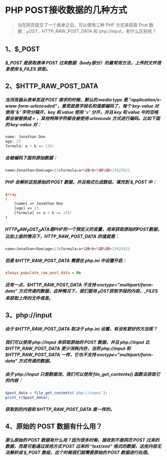 # PHP POST接收数据的几种方式
> 当在网页提交了一个表单之后，可以使用三种 PHP 方式来获取 Post 数据：$_POST，$HTTP_RAW_POST_DATA 和 php://input，有什么区别呢？
## 1、$_POST

##### $_POST 是获取表单 POST 过来数据（body部分）的最常用方法，上传的文件信息使用 $_FILES 获取。

## 2、$HTTP_RAW_POST_DATA

##### 当浏览器从表单发送 POST 请求的时候，默认的 media type 是 “application/x-www-form-urlencoded”，意思就是字段名和值都编码了，每个 key-value 对使用 ‘&’ 字符分隔开，key 和 value 使用 ‘=’ 分开，并且 key 和 value 中的空格都会被替换成 + ，其他特殊字符都会被使用 urlencode 方式进行编码。比如下面的 key-value 对：
```php
name: Jonathan Doe
age: 23
formula: a + b == 13%!
```
##### 会被编码下面的原始数据：
```php
name=Jonathan+Doe&age=23&formula=a+%2B+b+%3D%3D+13%25%21
```
##### PHP 会解析这些原始的 POST 数据，并且格式化成数组，填充到 $_POST 中：
```php
Array
(
    [name] => Jonathan Doe
    [age] => 23
    [formula] => a + b == 13%!
)
```
##### $HTTP_RAW_POST_DATA 是 PHP 的一个预定义的变量，用来获取原始的 POST 数据，比如上面的情况下，$HTTP_RAW_POST_DATA 的值就是：
```php
name=Jonathan+Doe&age=23&formula=a+%2B+b+%3D%3D+13%25%21
```
##### 但是 $HTTP_RAW_POST_DATA 需要在 php.ini 中设置开启：
```ini
always_populate_raw_post_data = On
```
##### 还有一点，$HTTP_RAW_POST_DATA 不支持 enctype=”multipart/form-data” 方式传递的数据，这种情况下，我们要用 $_POST 获取字段的内容，$_FILES 来获取上传的文件信息。
## 3、php://input
##### 由于 $HTTP_RAW_POST_DATA 取决于 php.ini 设置，有没有更好的方法呢？
      
##### 我们可以使用 php://input 来获取原始的 POST 数据，并且 php://input 比 $HTTP_RAW_POST_DATA 更少消耗内存，当然 php://input 和 $HTTP_RAW_POST_DATA 一样，它也不支持 enctype=”multipart/form-data” 方式传递的数据。
##### 由于 php://input 只是数据流，我们可以使用 file_get_contents() 函数去获取它的内容：
```php
$post_data = file_get_contents('php://input');
print_r($post_data);
```
##### 获取到的内容和 $HTTP_RAW_POST_DATA 是一样的。
## 4、原始的 POST 数据有什么用？
##### 那么原始的 POST 数据有什么用？因为很多时候，接收到不是网页 POST 过来的数据，而是可能通过其他方式 POST 过来的 “text/xml” 格式的数据，这些内容无法解析成 $_POST 数组，这个时候我们就需要原始的 POST 数据进行处理。


